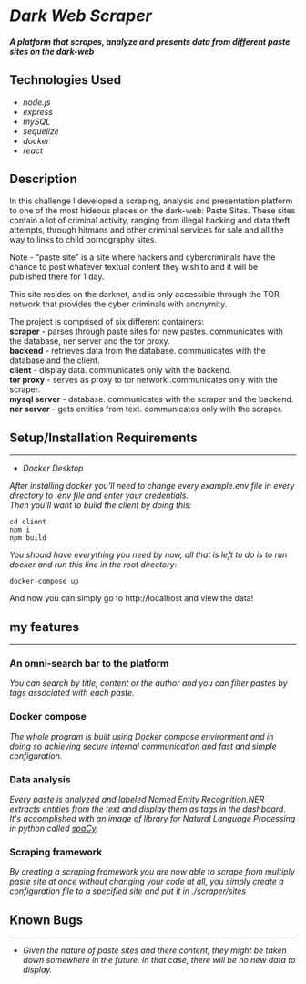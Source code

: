 # _Dark Web Scraper_

#### _A platform that scrapes, analyze and presents data from different paste sites on the dark-web_

## Technologies Used

- _node.js_
- _express_
- _mySQL_
- _sequelize_
- _docker_
- _react_

## Description

In this challenge I developed a scraping, analysis and presentation platform to one of the most hideous places on the dark-web: Paste Sites. These sites contain a lot of criminal activity, ranging from illegal hacking and data theft attempts, through hitmans and other criminal services for sale and all the way to links to child pornography sites.

Note - “paste site” is a site where hackers and cybercriminals have the chance to post whatever textual content they wish to and it will be published there for 1 day.

This site resides on the darknet, and is only accessible through the TOR network that provides the cyber criminals with anonymity.

The project is comprised of six different containers:  
**scraper** - parses through paste sites for new pastes. communicates with the database, ner server and the tor proxy.  
**backend** - retrieves data from the database. communicates with the database and the client.  
**client** - display data. communicates only with the backend.  
**tor proxy** - serves as proxy to tor network .communicates only with the scraper.  
**mysql server** - database. communicates with the scraper and the backend.  
**ner server** - gets entities from text. communicates only with the scraper.

## Setup/Installation Requirements

---

- _Docker Desktop_

_After installing docker you'll need to change every example.env file in every directory to .env file and enter your credentials._  
_Then you'll want to build the client by doing this:_

```
cd client
npm i
npm build
```

_You should have everything you need by now, all that is left to do is to run docker and run this line in the root directory:_

```
docker-compose up
```

And now you can simply go to http://localhost and view the data!

## my features

---

### An omni-search bar to the platform

_You can search by title, content or the author and you can filter pastes by tags associated with each paste._

### Docker compose

_The whole program is built using Docker compose environment and in doing so achieving secure internal communication and fast and simple configuration._

### Data analysis

_Every paste is analyzed and labeled Named Entity Recognition.NER extracts entities from the text and display them as tags in the dashboard. It's accomplished with an image of library for Natural Language Processing in python called [spaCy](https://spacy.io/)._

### Scraping framework

_By creating a scraping framework you are now able to scrape from multiply paste site at once without changing your code at all, you simply create a configuration file to a specified site and put it in ./scraper/sites_

## Known Bugs

---

- _Given the nature of paste sites and there content, they might be taken down somewhere in the future. In that case, there will be no new data to display._

